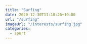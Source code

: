 ```yaml
---
title: "Surfing"
date: 2020-12-30T11:10:26+10:00
url: "/surfing"
imageUrl: "/interests/surfing.jpg"
categories:
  - sport
---
```

